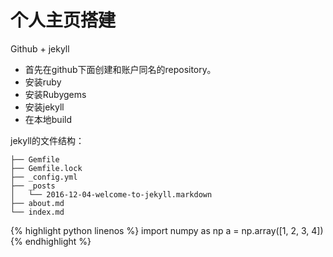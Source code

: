# 个人主页搭建

Github + jekyll

- 首先在github下面创建和账户同名的repository。
- 安装ruby
- 安装Rubygems
- 安装jekyll
- 在本地build

jekyll的文件结构：
```
├── Gemfile
├── Gemfile.lock
├── _config.yml
├── _posts
│   └── 2016-12-04-welcome-to-jekyll.markdown
├── about.md
└── index.md
```



{% highlight python linenos %}
import numpy as np
a = np.array([1, 2, 3, 4])
{% endhighlight %}





